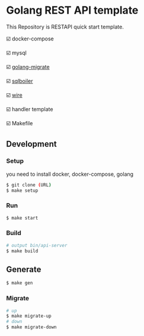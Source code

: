 # Golang REST API template
This Repository is RESTAPI quick start template.

☑️ docker-compose

☑️ mysql

☑️ [golang-migrate](https://github.com/golang-migrate/migrate)

☑️ [sqlboiler](https://github.com/volatiletech/sqlboiler)

☑️ [wire](https://github.com/google/wire)

☑️ handler template

☑️ Makefile

## Development
### Setup
you need to install docker, docker-compose, golang
```sh
$ git clone (URL)
$ make setup
```

### Run
```sh
$ make start
```

### Build
```sh
# output bin/api-server
$ make build
```

## Generate
```sh
$ make gen
```

### Migrate
```sh
# up
$ make migrate-up
# down
$ make migrate-down
```
